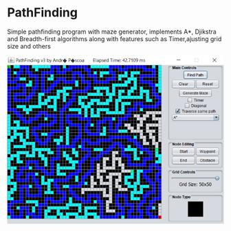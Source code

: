 # PathFinding
Simple pathfinding program with maze generator, implements A*, Djikstra and Breadth-first algorithms along with features such as Timer,ajusting grid size and others

![Example Execution](/pathfinding.PNG)
